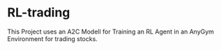 # RL-trading

This Project uses an A2C Modell for Training an RL Agent in an AnyGym Environment for trading stocks.
